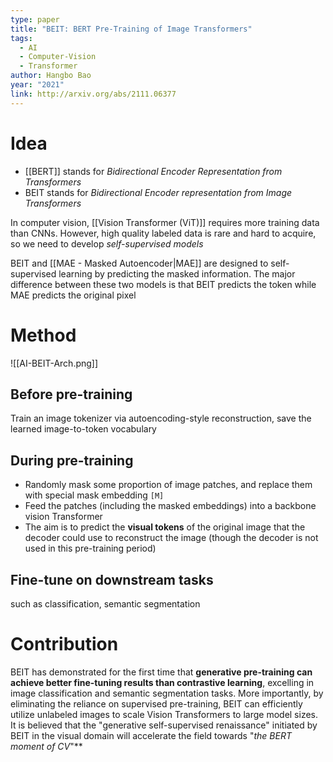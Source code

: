 ```yaml
---
type: paper
title: "BEIT: BERT Pre-Training of Image Transformers"
tags:
  - AI
  - Computer-Vision
  - Transformer
author: Hangbo Bao
year: "2021"
link: http://arxiv.org/abs/2111.06377
---
```

# Idea
- [[BERT]] stands for *Bidirectional Encoder Representation from Transformers*
- BEIT stands for *Bidirectional Encoder representation from Image Transformers*

In computer vision, [[Vision Transformer (ViT)]] requires more training data than CNNs. However, high quality labeled data is rare and hard to acquire, so we need to develop *self-supervised models*

BEIT and [[MAE - Masked Autoencoder|MAE]] are designed to self-supervised learning by predicting the masked information. The major difference between these two models is that BEIT predicts the token while MAE predicts the original pixel
# Method
![[AI-BEIT-Arch.png]]
## Before pre-training
Train an image tokenizer via autoencoding-style reconstruction, save the learned image-to-token vocabulary
## During pre-training
- Randomly mask some proportion of image patches, and replace them with special mask embedding `[M]` 
- Feed the patches (including the masked embeddings) into a backbone vision Transformer
- The aim is to predict the **visual tokens** of the original image that the decoder could use to reconstruct the image (though the decoder is not used in this pre-training period)
## Fine-tune on downstream tasks
such as classification, semantic segmentation

# Contribution
BEIT has demonstrated for the first time that **generative pre-training can achieve better fine-tuning results than contrastive learning**, excelling in image classification and semantic segmentation tasks. More importantly, by eliminating the reliance on supervised pre-training, BEIT can efficiently utilize unlabeled images to scale Vision Transformers to large model sizes. It is believed that the "generative self-supervised renaissance" initiated by BEIT in the visual domain will accelerate the field towards "*the BERT moment of CV*"**